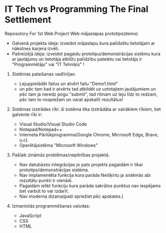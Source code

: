# IT Tech vs Programming The Final Settlement
Reposotory For 1st Web Project
Web mājaslapas prototips(demo)

* Galvenā projekta ideja: izveidot mājaslapu kura palīdzētu lietotājam ar nākotnes karjera izvēli.
* Pašreizējā ideja: izveidot pagaidu prototipu/demonstrācijas sistēmu kura ar jautājumu un lietotāja atbilžu palīdzību pateiktu vai lietotājs ir "Programmētājs" vai "IT Tehniķis" !

1. Sistēmas palaišanas vadlīnījas:
     - Lejuppielādēt failus un atvērt failu "Demo1.html"
     - un pēc tam kad ir atvērts tad atbildēt uz uztotajiem jautājumiem un pēc tam ja neredz pogu "submit", tad ritinam uz leju līdz to redzam, pēc tam to nospiežam un varat apskatīt rezultātus!

2. Sistēmas izstrādes rīki: šī sistēma tika izstrādāta ar vairākiem rīkiem, bet galvenie rīki ir:
     - Visual Studio/Visual Studio Code
     - Notepad/Notepad++
     - Interneta Pārlūkprogramma(Google Chrome, Microsoft Edge, Brave, u.c).
     - Operētājsistēma "Microsoft Windows"

3. Pašlaik zināmās problēmas/nepilnības projektā.
     - Nav datubāzes integrācijas jo pats projekts pagaidām ir tikai prototips/demonstrācijas sistēma.
     - Nav implamentēta funkcija kura parāda Neišķirtu ja sistēmās abi rezultātu punkti ir vienādi.
     - Pagaidām ielikt funkciju kura parāda sakrātos punktus nav iespējams bet varbūt to var izdarīt.
     - Nav moderna dizaina(paši spriežiet pēc apskates.)

4. Izmantotās programmēšanas valodas:
     - JavaScript
     - CSS
     - HTML
